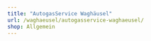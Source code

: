 ```yaml
---
title: "AutogasService Waghäusel"
url: /waghaeusel/autogasservice-waghaeusel/
shop: Allgemein
---
```

